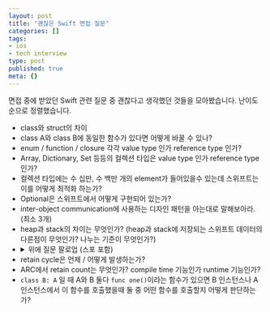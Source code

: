 ```yaml
---
layout: post
title: "괜찮은 Swift 면접 질문"
categories: []
tags:
- ios
- tech interview
type: post
published: true
meta: {}
---
```


면접 중에 받았던 Swift 관련 질문 중 괜찮다고 생각했던 것들을 모아봤습니다. 난이도 순으로 정렬했습니다.

- class와 struct의 차이
- class A와 class B에 동일한 함수가 있다면 어떻게 바꿀 수 있나?
- enum / function / closure 각각 value type 인가 reference type 인가?
- Array, Dictionary, Set 등등의 컬렉션 타입은 value type 인가 reference type 인가?
- 컬렉션 타입에는 수 십만, 수 백만 개의 element가 들어있을수 있는데 스위프트는 이를 어떻게 최적화 하는가?
- Optional은 스위프트에서 어떻게 구현되어 있는가?
- inter-object communication에 사용하는 디자인 패턴을 아는대로 말해보아라. (최소 3개)
- heap과 stack의 차이는 무엇인가? (heap과 stack에 저장되는 스위프트 데이터의 다른점이 무엇인가? 나누는 기준이 무엇인가?)
- <details><summary>위에 질문 팔로업 (스포 포함)</summary>
    value type이 heap에 저장되는 경우는 언제인가?
  </details>
- retain cycle은 언제 / 어떻게 발생하는가?
- ARC에서 retain count는 무엇인가? compile time 기능인가 runtime 기능인가? 
- `class B: A` 일 때 A와 B 둘다 `func one()`이라는 함수가 있으면 B 인스턴스나 A 인스턴스에서 이 함수를 호출했을때 둘 중 어떤 함수를 호출할지 어떻게 판단하는가? 

